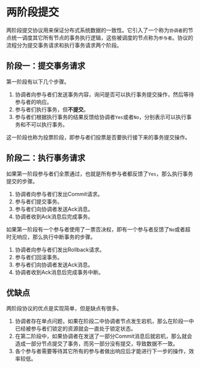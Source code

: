 # 两阶段提交

两阶段提交协议用来保证分布式系统数据的一致性。它引入了一个称为`协调者`的节点统一调度其它所有节点的事务执行逻辑，这些被调度的节点称为`参与者`。协议的流程分为提交事务请求和执行事务请求两个阶段。

## 阶段一：提交事务请求

第一阶段有以下几个步骤。

1. 协调者向参与者们发送事务内容，询问是否可以执行事务提交操作，然后等待参与者的响应。
2. 参与者们执行事务，但**不提交**。
3. 参与者们根据执行事务的结果反馈给协调者`Yes`或者`No`，分别表示可以执行事务和不可以执行事务。

这一阶段也称为投票阶段，即参与者们投票是否要执行接下来的事务提交操作。

## 阶段二：执行事务请求

如果第一阶段参与者们全票通过，也就是所有参与者都反馈了`Yes`，那么执行事务提交的步骤。

1. 协调者向参与者们发出Commit请求。
2. 参与者们提交事务。
3. 参与者们向协调者发送Ack消息。
4. 协调者收到Ack消息后完成事务。

如果第一阶段有一个参与者使用了一票否决权，即有一个参与者反馈了`No`或者超时无响应，那么执行中断事务的步骤。

1. 协调者向参与者们发出Rollback请求。
2. 参与者们回滚事务。
3. 参与者们向协调者发送Ack消息。
4. 协调者收到Ack消息后完成事务中断。

## 优缺点

两阶段协议的优点是实现简单，但是缺点有很多。

1. 协调者存在单点问题，如果在阶段二中协调者节点发生宕机，那么在阶段一中已经被参与者们锁定的资源就会一直处于锁定状态。
2. 在第二阶段中，如果协调者在发送了一部分Commit消息后就宕机，那么就会造成一部分节点提交了事务，而另一部分没有提交，导致数据不一致。
3. 各个参与者需要等待其它所有的参与者做出响应后才能进行下一步的操作，效率较低。
